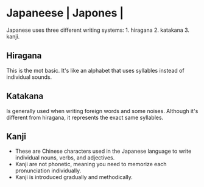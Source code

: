 # Japaneese | Japones | 
Japanese uses three different writing systems: 1. hiragana 2. katakana 3. kanji.

## Hiragana
This is the mot basic.  It's like an alphabet that uses syllables instead of individual sounds.

## Katakana
Is generally used when writing foreign words and some noises. Although it's different from hiragana, it represents the exact same syllables.

## Kanji
* These are Chinese characters used in the Japanese language to write individual nouns, verbs, and adjectives.<br>
* Kanji are not phonetic, meaning you need to memorize each pronunciation individually.<br>
* Kanji is introduced gradually and methodically.<br>

